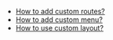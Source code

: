 - [How to add custom routes?](https://marmelab.com/react-admin/Admin.html#customroutes)
- [How to add custom menu?](https://marmelab.com/react-admin/Theming.html#using-a-custom-menu)
- [How to use custom layout?](https://marmelab.com/react-admin/Theming.html#using-a-custom-layout)